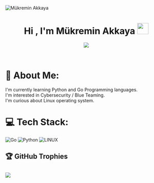 ![Mükremin Akkaya](https://raw.githubusercontent.com/Turquesa53/Turquesa53/master/assets/asset3.png)

<h1 align="center"><b>Hi , I'm Mükremin Akkaya </b><img src="https://media.giphy.com/media/hvRJCLFzcasrR4ia7z/giphy.gif" width="35"></h1>

<p align="center">
  <a href="https://github.com/DenverCoder1/readme-typing-svg"><img src="https://readme-typing-svg.herokuapp.com?font=Time+New+Roman&color=cyan&size=25&center=true&vCenter=true&width=600&height=100&lines=Hello+World...;++;Jr.SOC+Analyst,;Digital+Forensics+Student,;CTF+Newbie,;Active+Learner/Researcher;"></a>
</p>
<br>

# 💫 About Me:
I'm currently learning Python and Go Programming languages.<br>I'm interested in Cybersecurity / Blue Teaming.<br>I'm curious about Linux operating system.

# 💻 Tech Stack:
![Go](https://img.shields.io/badge/go-%2300ADD8.svg?style=for-the-badge&logo=go&logoColor=white) ![Python](https://img.shields.io/badge/python-3670A0?style=for-the-badge&logo=python&logoColor=ffdd54) ![LINUX](https://img.shields.io/badge/Linux-FCC624?style=for-the-badge&logo=linux&logoColor=black)

## 🏆 GitHub Trophies
![](https://github-profile-trophy.vercel.app/?username=Turquesa53&theme=radical&no-frame=true&no-bg=false&margin-w=4)
---

